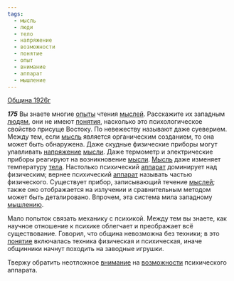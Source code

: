 ```yaml
---
tags:
  - мысль
  - люди
  - тело
  - напряжение
  - возможности
  - понятие
  - опыт
  - внимание
  - аппарат
  - мышление
---
```


[Община 1926г](https://127.0.0.1:4002/agni/1926)

___175___
Вы знаете многие [опыты](../../../tags/#опыт) чтения [мыслей](../../../tags/#[мысль](../../../tags/#мысль)). Расскажите их западным [людям](../../../tags/#люди), они не имеют [понятия](../../../tags/#[понятие](../../../tags/#понятие)), насколько это психологическое свойство присуще Востоку. По невежеству называют даже суеверием. Между тем, если [мысль](../../../tags/#мысль) является органическим созданием, то она может быть обнаружена. Даже скудные физические приборы могут улавливать [напряжение](../../../tags/#напряжение) [мысли](../../../tags/#мысль). Даже термометр и электрические приборы реагируют на возникновение [мысли](../../../tags/#мысль). [Мысль](../../../tags/#мысль) даже изменяет температуру [тела](../../../tags/#тело). Настолько психический [аппарат](../../../tags/#аппарат) доминирует над физическим; вернее психический [аппарат](../../../tags/#аппарат) называть частью физического. Существует прибор, записывающий течение [мыслей](../../../tags/#[мысль](../../../tags/#мысль)); также оно отображается на излучении и сравнительным методом может быть деталировано. Впрочем, эта система мила западному [мышлению](../../../tags/#мышление).   

Мало попыток связать механику с психикой. Между тем вы знаете, как научное отношение к психике облегчает и преображает всё существование. Говорил, что община невозможна без техники; в это [понятие](../../../tags/#понятие) включалась техника физическая и психическая, иначе общинники начнут походить на заводные игрушки.   

Твержу обратить неотложное [внимание](../../../tags/#внимание) на [возможности](../../../tags/#возможности) психического аппарата.   

